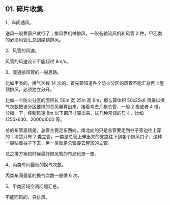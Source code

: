 ## 01. 碎片收集

1、车间通风。

送风一般靠窗户就行了；排风靠机械排风，一般有轴流风机和风管 2 种，甲乙类的必须风管汇总到屋顶排风。

2、风管的风速。

风管的风速设计不能超过 8m/s。

3、暖通排风管的一般思路。

比如甲类的，换气次数 14 次的，首先要知道各个防火分区的风管不能汇总再上屋顶排风，必须独立分开。

比如一个防火分区的面积长 50m 宽 25m 高 6m，那么算体积 50x25x6 再乘以换气次数把该分区要排的总风量算出来，接着考虑几根总管，一般 2 根或者 4 根，分摊一下，控制风速 8m 以下把尺寸算出来，试几种常规的尺寸，比如 1250x630、2000x1000 等。

总的布管思路是，总管主要走东西向，南北向的只是总管要走到柱子旁边往上穿的；清楚只有 2 类立管，一类是总管上伸出来的支路往下到各个排风口子，这种一般贴着柱子下去，另一类就是总管要去屋顶的立管。

总之排方案的时候最好把风管的布局也想一想。

4、丙类车间最低的换气次数。

丙类车间最低的换气次数一般做 6 次。

5、甲类区域空调问题汇总。

不能回风的，只排风。


